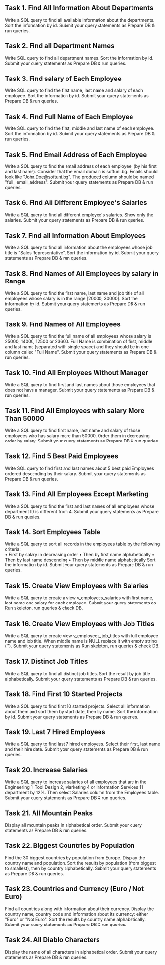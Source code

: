 ## Task 1. Find All Information About Departments 
Write a SQL query to find all available information about the departments. Sort the information by id. Submit your query statements as Prepare DB & run queries. 



## Task 2. Find all Department Names 
Write SQL query to find all department names. Sort the information by id. Submit your query statements as Prepare DB & run queries. 



## Task 3. Find salary of Each Employee 
Write SQL query to find the first name, last name and salary of each employee. Sort the information by id. Submit your query statements as Prepare DB & run queries. 



## Task 4. Find Full Name of Each Employee 
Write SQL query to find the first, middle and last name of each employee. Sort the information by id. Submit your query statements as Prepare DB & run queries. 



## Task 5. Find Email Address of Each Employee 
Write a SQL query to find the email address of each employee. (by his first and last name). Consider that the email domain is softuni.bg. Emails should look like "John.Doe@softuni.bg". The produced column should be named "full_ email_address".  Submit your query statements as Prepare DB & run queries. 



## Task 6. Find All Different Employee's Salaries 
Write a SQL query to find all different employee's salaries. Show only the salaries. Submit your query statements as Prepare DB & run queries.  



## Task 7. Find all Information About Employees 
Write a SQL query to find all information about the employees whose job title is "Sales Representative". Sort the information by id. Submit your query statements as Prepare DB & run queries. 



## Task 8. Find Names of All Employees by salary in Range 
Write a SQL query to find the first name, last name and job title of all employees whose salary is in the range [20000, 30000]. Sort the information by id. Submit your query statements as Prepare DB & run queries. 



## Task 9.  Find Names of All Employees  
Write a SQL query to find the full name of all employees whose salary is 25000, 14000, 12500 or 23600. Full Name is combination of first, middle and last name (separated with single space) and they should be in one column called "Full Name". Submit your query statements as Prepare DB & run queries. 



## Task 10. Find All Employees Without Manager 
Write a SQL query to find first and last names about those employees that does not have a manager. Submit your query statements as Prepare DB & run queries. 



## Task 11. Find All Employees with salary More Than 50000 
Write a SQL query to find first name, last name and salary of those employees who has salary more than 50000. Order them in decreasing order by salary. Submit your query statements as Prepare DB & run queries. 



## Task 12. Find 5 Best Paid Employees 
Write SQL query to find first and last names about 5 best paid Employees ordered descending by their salary. Submit your query statements as Prepare DB & run queries. 



## Task 13. Find All Employees Except Marketing 
Write a SQL query to find the first and last names of all employees whose department ID is different from 4. Submit your query statements as Prepare DB & run queries. 



## Task 14. Sort Employees Table 
Write a SQL query to sort all records in the еmployees table by the following criteria:  
•	First by salary in decreasing order 
•	Then by first name alphabetically 
•	Then by last name descending 
•	Then by middle name alphabetically 
Sort the information by id. Submit your query statements as Prepare DB & run queries. 



## Task 15. Create View Employees with Salaries 
Write a SQL query to create a view v_employees_salaries with first name, last name and salary for each employee. Submit your query statements as Run skeleton, run queries & check DB.  



## Task 16. Create View Employees with Job Titles 
Write a SQL query to create view v_employees_job_titles with full employee name and job title. When middle name is NULL replace it with empty string (''). Submit your query statements as Run skeleton, run queries & check DB. 



## Task 17.  Distinct Job Titles 
Write a SQL query to find all distinct job titles. Sort the result by job title alphabetically. Submit your query statements as Prepare DB & run queries. 



## Task 18. Find First 10 Started Projects 
Write a SQL query to find first 10 started projects. Select all information about them and sort them by start date, then by name. Sort the information by id.  Submit your query statements as Prepare DB & run queries. 



## Task 19.  Last 7 Hired Employees 
Write a SQL query to find last 7 hired employees. Select their first, last name and their hire date. Submit your query statements as Prepare DB & run queries. 



## Task 20. Increase Salaries 
Write a SQL query to increase salaries of all employees that are in the Engineering 1, Tool Design 2, Marketing 4 or Information Services 11 department by 12%. Then select Salaries column from the Employees table. Submit your query statements as Prepare DB & run queries. 



## Task 21.  All Mountain Peaks 
Display all mountain peaks in alphabetical order. Submit your query statements as Prepare DB & run queries. 



## Task 22.  Biggest Countries by Population 
Find the 30 biggest countries by population from Europe. Display the country name and population. Sort the results by population (from biggest to smallest), then by country alphabetically. Submit your query statements as Prepare DB & run queries. 



## Task 23.  Countries and Currency (Euro / Not Euro) 
Find all countries along with information about their currency. Display the country name, country code and information about its currency: either "Euro" or "Not Euro". Sort the results by country name alphabetically. Submit your query statements as Prepare DB & run queries. 



## Task 24.  All Diablo Characters 
Display the name of all characters in alphabetical order. Submit your query statements as Prepare DB & run queries.
